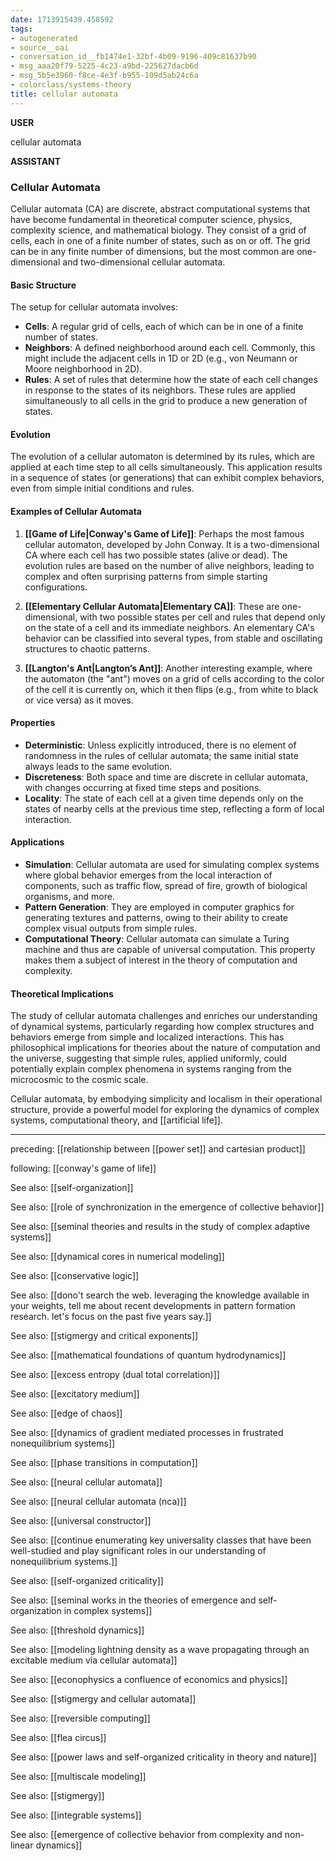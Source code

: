 ```yaml
---
date: 1713915439.458592
tags:
- autogenerated
- source__oai
- conversation_id__fb1474e1-32bf-4b09-9196-409c81637b90
- msg_aaa20f79-5225-4c23-a9bd-225627dacb6d
- msg_5b5e3960-f8ce-4e3f-b955-109d5ab24c6a
- colorclass/systems-theory
title: cellular automata
---
```


**USER**

cellular automata


**ASSISTANT**

### Cellular Automata

Cellular automata (CA) are discrete, abstract computational systems that have become fundamental in theoretical computer science, physics, complexity science, and mathematical biology. They consist of a grid of cells, each in one of a finite number of states, such as on or off. The grid can be in any finite number of dimensions, but the most common are one-dimensional and two-dimensional cellular automata.

#### Basic Structure

The setup for cellular automata involves:
- **Cells**: A regular grid of cells, each of which can be in one of a finite number of states.
- **Neighbors**: A defined neighborhood around each cell. Commonly, this might include the adjacent cells in 1D or 2D (e.g., von Neumann or Moore neighborhood in 2D).
- **Rules**: A set of rules that determine how the state of each cell changes in response to the states of its neighbors. These rules are applied simultaneously to all cells in the grid to produce a new generation of states.

#### Evolution

The evolution of a cellular automaton is determined by its rules, which are applied at each time step to all cells simultaneously. This application results in a sequence of states (or generations) that can exhibit complex behaviors, even from simple initial conditions and rules.

#### Examples of Cellular Automata

1. **[[Game of Life|Conway's Game of Life]]**: Perhaps the most famous cellular automaton, developed by John Conway. It is a two-dimensional CA where each cell has two possible states (alive or dead). The evolution rules are based on the number of alive neighbors, leading to complex and often surprising patterns from simple starting configurations.

2. **[[Elementary Cellular Automata|Elementary CA]]**: These are one-dimensional, with two possible states per cell and rules that depend only on the state of a cell and its immediate neighbors. An elementary CA's behavior can be classified into several types, from stable and oscillating structures to chaotic patterns.

3. **[[Langton's Ant|Langton’s Ant]]**: Another interesting example, where the automaton (the "ant") moves on a grid of cells according to the color of the cell it is currently on, which it then flips (e.g., from white to black or vice versa) as it moves.

#### Properties

- **Deterministic**: Unless explicitly introduced, there is no element of randomness in the rules of cellular automata; the same initial state always leads to the same evolution.
- **Discreteness**: Both space and time are discrete in cellular automata, with changes occurring at fixed time steps and positions.
- **Locality**: The state of each cell at a given time depends only on the states of nearby cells at the previous time step, reflecting a form of local interaction.

#### Applications

- **Simulation**: Cellular automata are used for simulating complex systems where global behavior emerges from the local interaction of components, such as traffic flow, spread of fire, growth of biological organisms, and more.
- **Pattern Generation**: They are employed in computer graphics for generating textures and patterns, owing to their ability to create complex visual outputs from simple rules.
- **Computational Theory**: Cellular automata can simulate a Turing machine and thus are capable of universal computation. This property makes them a subject of interest in the theory of computation and complexity.

#### Theoretical Implications

The study of cellular automata challenges and enriches our understanding of dynamical systems, particularly regarding how complex structures and behaviors emerge from simple and localized interactions. This has philosophical implications for theories about the nature of computation and the universe, suggesting that simple rules, applied uniformly, could potentially explain complex phenomena in systems ranging from the microcosmic to the cosmic scale.

Cellular automata, by embodying simplicity and localism in their operational structure, provide a powerful model for exploring the dynamics of complex systems, computational theory, and [[artificial life]].


---

preceding: [[relationship between [[power set]] and cartesian product]]  


following: [[conway's game of life]]

See also: [[self-organization]]


See also: [[role of synchronization in the emergence of collective behavior]]


See also: [[seminal theories and results in the study of complex adaptive systems]]


See also: [[dynamical cores in numerical modeling]]


See also: [[conservative logic]]


See also: [[dono't search the web. leveraging the knowledge available in your weights, tell me about recent developments in pattern formation research. let's focus on the past five years say.]]


See also: [[stigmergy and critical exponents]]


See also: [[mathematical foundations of quantum hydrodynamics]]


See also: [[excess entropy (dual total correlation)]]


See also: [[excitatory medium]]


See also: [[edge of chaos]]


See also: [[dynamics of gradient mediated processes in frustrated nonequilibrium systems]]


See also: [[phase transitions in computation]]


See also: [[neural cellular automata]]


See also: [[neural cellular automata (nca)]]


See also: [[universal constructor]]


See also: [[continue enumerating key universality classes that have been well-studied and play significant roles in our understanding of nonequilibrium systems.]]


See also: [[self-organized criticality]]


See also: [[seminal works in the theories of emergence and self-organization in complex systems]]


See also: [[threshold dynamics]]


See also: [[modeling lightning density as a wave propagating through an excitable medium via cellular automata]]


See also: [[econophysics a confluence of economics and physics]]


See also: [[stigmergy and cellular automata]]


See also: [[reversible computing]]


See also: [[flea circus]]


See also: [[power laws and self-organized criticality in theory and nature]]


See also: [[multiscale modeling]]


See also: [[stigmergy]]


See also: [[integrable systems]]


See also: [[emergence of collective behavior from complexity and non-linear dynamics]]